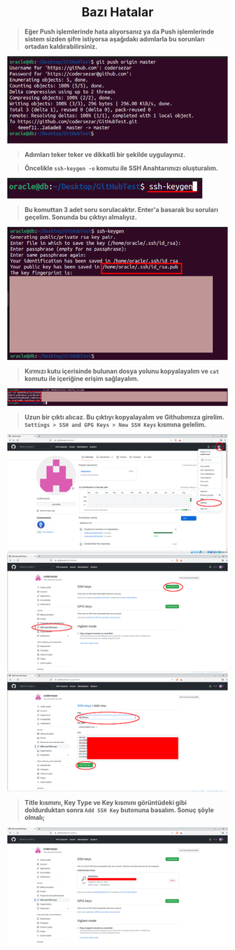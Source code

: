 # <center>Bazı Hatalar</center>

> **Eğer Push işlemlerinde hata alıyorsanız ya da Push işlemlerinde sistem sizden şifre istiyorsa aşağıdakı adımlarla bu sorunları ortadan kaldırabilirsiniz.**

<img src="img/ssh-keygenimg/fpush.png" />

> **Adımları teker teker ve dikkatli bir şekilde uygulayınız.**

> **Öncelikle ```ssh-keygen -o``` komutu ile SSH Anahtarımızı oluşturalım.**

<img src="img/ssh-keygenimg/ssh-keygen.png" />

> **Bu komuttan 3 adet soru sorulacaktır. Enter'a basarak bu soruları geçelim. Sonunda bu çıktıyı almalıyız.**

<img src="img/ssh-keygenimg/filedir.png" />

> **Kırmızı kutu içerisinde bulunan dosya yolunu kopyalayalım ve ```cat``` komutu ile içeriğine erişim sağlayalım.**

<img src="img/ssh-keygenimg/cat.png">

> **Uzun bir çıktı alıcaz. Bu çıktıyı kopyalayalım ve Githubımıza girelim. ```Settings > SSH and GPG Keys > New SSH Keys``` kısmına gelelim.**

<img src="img/ssh-keygenimg/settings.png" />

<img src="img/ssh-keygenimg/sshkeysadd.png" />

<img src="img/ssh-keygenimg/copy.png" />

> **Title kısmını, Key Type ve Key kısmını görüntüdeki gibi doldurduktan sonra ```Add SSH Key``` butonuna basalım. Sonuç şöyle olmalı;**

<img src="img/ssh-keygenimg/son.png" />
